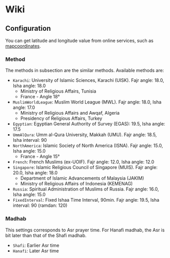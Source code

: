 # Wiki

## Configuration

You can get latitude and longitude value from online services, such as
[mapcoordinates](https://www.mapcoordinates.net/en).

### Method

The methods in subsection are the similar methods.
Available methods are:

- `Karachi`: University of Islamic Sciences, Karachi (UISK). Fajr angle: 18.0, Isha angle: 18.0
  - Ministry of Religious Affairs, Tunisia
  - France - Angle 18°
- `MuslimWorldLeague`: Muslim World League (MWL). Fajr angle: 18.0, Isha angle: 17.0
  - Ministry of Religious Affairs and Awqaf, Algeria
  - Presidency of Religious Affairs, Turkey
- `Egyptian`: Egyptian General Authority of Survey (EGAS): 19.5, Isha angle: 17.5
- `UmmAlQura`: Umm al-Qura University, Makkah (UMU). Fajr angle: 18.5, Isha interval: 90
- `NorthAmerica`: Islamic Society of North America (ISNA). Fajr angle: 15.0, Isha angle: 15.0
  - France - Angle 15°
- `French`: French Muslims (ex-UOIF). Fajr angle: 12.0, Isha angle: 12.0
- `Singapore`: Islamic Religious Council of Singapore (MUIS). Fajr angle: 20.0, Isha angle: 18.0
  - Department of Islamic Advancements of Malaysia (JAKIM)
  - Ministry of Religious Affairs of Indonesia (KEMENAG)
- `Russia`: Spiritual Administration of Muslims of Russia. Fajr angle: 16.0, Isha angle: 15.0
- `FixedInterval`: Fixed Ishaa Time Interval, 90min. Fajr angle: 19.5, Isha interval: 90 (ramdan: 120)

### Madhab

This settings corresponds to Asr prayer time.
For Hanafi madhab, the Asr is bit later than that of the Shafi madhab.

- `Shafi`: Earlier Asr time
- `Hanafi`: Later Asr time
